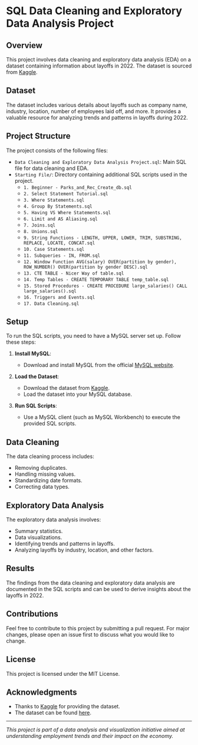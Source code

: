 # SQL Data Cleaning and Exploratory Data Analysis Project

## Overview

This project involves data cleaning and exploratory data analysis (EDA) on a dataset containing information about layoffs in 2022. The dataset is sourced from [Kaggle](https://www.kaggle.com/datasets/swaptr/layoffs-2022).

## Dataset

The dataset includes various details about layoffs such as company name, industry, location, number of employees laid off, and more. It provides a valuable resource for analyzing trends and patterns in layoffs during 2022.

## Project Structure

The project consists of the following files:

- `Data Cleaning and Exploratory Data Analysis Project.sql`: Main SQL file for data cleaning and EDA.
- `Starting File/`: Directory containing additional SQL scripts used in the project.
  - `1. Beginner - Parks_and_Rec_Create_db.sql`
  - `2. Select Statement Tutorial.sql`
  - `3. Where Statements.sql`
  - `4. Group By Statements.sql`
  - `5. Having VS Where Statements.sql`
  - `6. Limit and AS Aliasing.sql`
  - `7. Joins.sql`
  - `8. Unions.sql`
  - `9. String Functions - LENGTH, UPPER, LOWER, TRIM, SUBSTRING, REPLACE, LOCATE, CONCAT.sql`
  - `10. Case Statements.sql`
  - `11. Subqueries - IN, FROM.sql`
  - `12. Window Function AVG(salary) OVER(partition by gender), ROW_NUMBER() OVER(partition by gender DESC).sql`
  - `13. CTE TABLE - Nicer Way of table.sql`
  - `14. Temp Tables - CREATE TEMPORARY TABLE temp_table.sql`
  - `15. Stored Procedures - CREATE PROCEDURE large_salaries() CALL large_salaries().sql`
  - `16. Triggers and Events.sql`
  - `17. Data Cleaning.sql`

## Setup

To run the SQL scripts, you need to have a MySQL server set up. Follow these steps:

1. **Install MySQL**:
   - Download and install MySQL from the official [MySQL website](https://dev.mysql.com/downloads/).

2. **Load the Dataset**:
   - Download the dataset from [Kaggle](https://www.kaggle.com/datasets/swaptr/layoffs-2022).
   - Load the dataset into your MySQL database.

3. **Run SQL Scripts**:
   - Use a MySQL client (such as MySQL Workbench) to execute the provided SQL scripts.

## Data Cleaning

The data cleaning process includes:
- Removing duplicates.
- Handling missing values.
- Standardizing date formats.
- Correcting data types.

## Exploratory Data Analysis

The exploratory data analysis involves:
- Summary statistics.
- Data visualizations.
- Identifying trends and patterns in layoffs.
- Analyzing layoffs by industry, location, and other factors.

## Results

The findings from the data cleaning and exploratory data analysis are documented in the SQL scripts and can be used to derive insights about the layoffs in 2022.

## Contributions

Feel free to contribute to this project by submitting a pull request. For major changes, please open an issue first to discuss what you would like to change.

## License

This project is licensed under the MIT License.

## Acknowledgments

- Thanks to [Kaggle](https://www.kaggle.com/) for providing the dataset.
- The dataset can be found [here](https://www.kaggle.com/datasets/swaptr/layoffs-2022).

---

*This project is part of a data analysis and visualization initiative aimed at understanding employment trends and their impact on the economy.*

